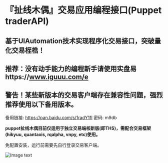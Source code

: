 『扯线木偶』交易应用编程接口(Puppet traderAPI)
==

基于UIAutomation技术实现程序化交易接口，突破量化交易桎梏！
--
推荐：没有动手能力的编程新手请使用实盘易https://www.iguuu.com/e
--
警告！某些新版本的交易客户端存在兼容性问题，强烈推荐使用以下备用版本。
--
备用链接: https://pan.baidu.com/s/1radY1fI 密码: m9db

**puppet扯线木偶目前仅适用于独立交易端核新版(即THS)，需配合交易框架(hikyuu, quantaxis, rqalpha, vnpy, etc)使用。**

免配置安装，运行前需要先自行登录交易客户端。

![Image text](https://github.com/Raytone-D/puppet/blob/master/archives/run_puppet.JPG)
